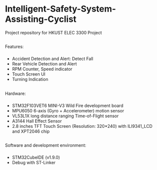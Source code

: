 # Intelligent-Safety-System-Assisting-Cyclist

Project repository for HKUST ELEC 3300 Project

##
Features:

###
- Accident Detection and Alert: Detect Fall
- Rear Vehicle Detection and Alert
- RPM Counter, Speed indicator
- Touch Screen UI
- Turning Indication

##
Hardware:

###
- STM32F103VET6 MINI-V3 Wild Fire development board
- MPU6050 6-axis (Gyro + Accelerometer) motion sensor
- VL53L1X long distance ranging Time-of-Flight sensor
- A3144 Hall Effect Sensor
- 2.8 inches TFT Touch Screen (Resolution: 320*240) with ILI9341_LCD and XPT2046 chip

##
Software and development environment:

###
- STM32CubeIDE (v1.9.0)
- Debug with ST-Linker
